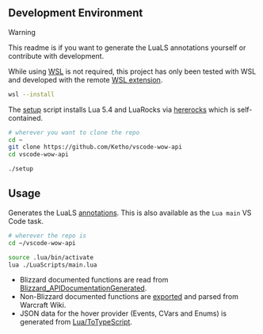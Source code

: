 ## Development Environment
> [!WARNING]  
> This readme is if you want to generate the LuaLS annotations yourself or contribute with development.

While using [WSL](https://code.visualstudio.com/docs/remote/wsl) is not required, this project has only been tested with WSL and developed with the remote [WSL extension](https://marketplace.visualstudio.com/items?itemName=ms-vscode-remote.remote-wsl).
```sh
wsl --install
```

The [setup](setup.sh) script installs Lua 5.4 and LuaRocks via [hererocks](https://github.com/luarocks/hererocks) which is self-contained.
```sh
# wherever you want to clone the repo
cd ~
git clone https://github.com/Ketho/vscode-wow-api
cd vscode-wow-api

./setup
```

## Usage
Generates the LuaLS [annotations](Annotations). This is also available as the `Lua main` VS Code task.
```sh
# wherever the repo is
cd ~/vscode-wow-api

source .lua/bin/activate
lua ./LuaScripts/main.lua
```
* Blizzard documented functions are read from [Blizzard_APIDocumentationGenerated](https://github.com/Gethe/wow-ui-source/tree/live/Interface/AddOns/Blizzard_APIDocumentationGenerated).
* Non-Blizzard documented functions are [exported](https://warcraft.wiki.gg/wiki/Special:Export) and parsed from Warcraft Wiki.
* JSON data for the hover provider (Events, CVars and Enums) is generated from [Lua/ToTypeScript](LuaScripts/ToTypeScript).
